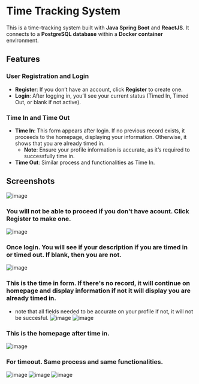 # Time Tracking System

This is a time-tracking system built with **Java Spring Boot** and **ReactJS**. It connects to a **PostgreSQL database** within a **Docker container** environment.

## Features

### User Registration and Login
- **Register**: If you don’t have an account, click **Register** to create one.
- **Login**: After logging in, you’ll see your current status (Timed In, Timed Out, or blank if not active).

### Time In and Time Out
- **Time In**: This form appears after login. If no previous record exists, it proceeds to the homepage, displaying your information. Otherwise, it shows that you are already timed in.
  - **Note**: Ensure your profile information is accurate, as it’s required to successfully time in.
- **Time Out**: Similar process and functionalities as Time In.


## Screenshots

![image](https://github.com/user-attachments/assets/c365e3c6-fa00-4adf-92fc-3a1e76945927)

### You will not be able to proceed if you don't have acount. Click Register to make one.

![image](https://github.com/user-attachments/assets/c71914fd-01dd-494a-9c85-133252538c18)

### Once login. You will see if your description if you are timed in or timed out. If blank, then you are not.
![image](https://github.com/user-attachments/assets/39322e76-7cd6-4753-a5bb-844c8816c95c)

### This is the time in form. If there's no record, it will continue on homepage and display information if not it will display you are already timed in.
- note that all fields needed to be accurate on your profile if not, it will not be succesful.
![image](https://github.com/user-attachments/assets/b56eea67-4891-42ae-8e70-60c544ce29c7)
![image](https://github.com/user-attachments/assets/6061dd04-2734-46d4-b3f2-a8d89eda245b)

### This is the homepage after time in.
![image](https://github.com/user-attachments/assets/339b9120-cdb8-4777-b1eb-2bbde85e88a5)

### For timeout. Same process and same functionalities.

![image](https://github.com/user-attachments/assets/d26472c3-cf17-4acb-a1c6-94999497e102)
![image](https://github.com/user-attachments/assets/3bad9b73-0e40-441a-b654-acdb198310f9)
![image](https://github.com/user-attachments/assets/1f563c95-651f-4065-897c-e01d2c709d94)

